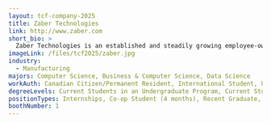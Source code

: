 ```yaml
---
layout: tcf-company-2025
title: Zaber Technologies
link: http://www.zaber.com
short_bio: >
  Zaber Technologies is an established and steadily growing employee-owned company that designs, manufactures, and sells precision motion control equipment for high-tech markets around the world.
imageLink: /files/tcf2025/zaber.jpg
industry:
  - Manufacturing
majors: Computer Science, Business & Computer Science, Data Science
workAuth: Canadian Citizen/Permanent Resident, International Student, US Citizen, All
degreeLevels: Current Students in an Undergraduate Program, Current Students in a Masters Program, Current Students in a Phd Program, Graduated with an Undergraduate Degree, Graduated with a Graduate Degree (Masters or Phd)
positionTypes: Internships, Co-op Student (4 months), Recent Graduate, Full-time
boothNumber: 1
---
```

